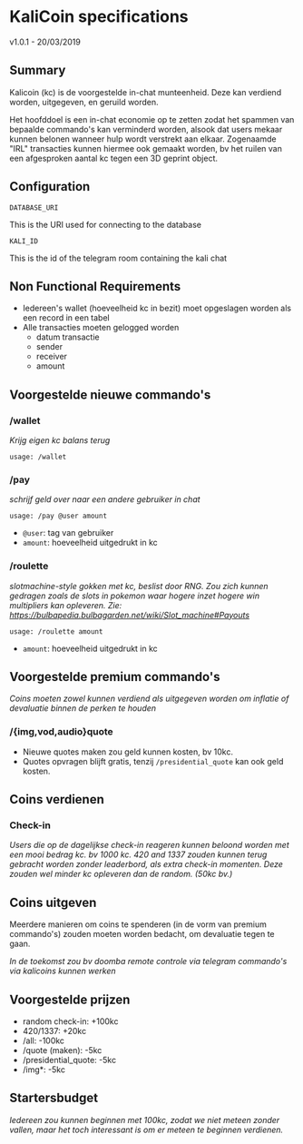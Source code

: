# KaliCoin specifications

v1.0.1 - 20/03/2019

## Summary

Kalicoin (kc) is de voorgestelde in-chat munteenheid. Deze kan verdiend worden, uitgegeven, en geruild worden.

Het hoofddoel is een in-chat economie op te zetten zodat het spammen van bepaalde commando's kan verminderd worden, alsook dat users mekaar kunnen belonen wanneer hulp wordt verstrekt aan elkaar.
Zogenaamde "IRL" transacties kunnen hiermee ook gemaakt worden, bv het ruilen van een afgesproken aantal kc tegen een 3D geprint object.

## Configuration

`DATABASE_URI`

This is the URI used for connecting to the database

`KALI_ID`

This is the id of the telegram room containing the kali chat

## Non Functional Requirements

- Iedereen's wallet (hoeveelheid kc in bezit) moet opgeslagen worden als een record in een tabel
- Alle transacties moeten gelogged worden
  - datum transactie
  - sender
  - receiver
  - amount

## Voorgestelde nieuwe commando's

### /wallet

_Krijg eigen kc balans terug_

`usage: /wallet`

### /pay

_schrijf geld over naar een andere gebruiker in chat_

`usage: /pay @user amount`

- `@user`: tag van gebruiker
- `amount`: hoeveelheid uitgedrukt in kc

### /roulette

_slotmachine-style gokken met kc, beslist door RNG.
Zou zich kunnen gedragen zoals de slots in pokemon waar hogere inzet hogere win multipliers kan opleveren.
Zie: https://bulbapedia.bulbagarden.net/wiki/Slot_machine#Payouts_

`usage: /roulette amount`

- `amount`: hoeveelheid uitgedrukt in kc

## Voorgestelde premium commando's

_Coins moeten zowel kunnen verdiend als uitgegeven worden om inflatie of devaluatie binnen de perken te houden_

### /{img,vod,audio}quote

- Nieuwe quotes maken zou geld kunnen kosten, bv 10kc.
- Quotes opvragen blijft gratis, tenzij `/presidential_quote` kan ook geld kosten.

## Coins verdienen

### Check-in

_Users die op de dagelijkse check-in reageren kunnen beloond worden met een mooi bedrag kc. bv 1000 kc.
420 and 1337 zouden kunnen terug gebracht worden zonder leaderbord, als extra check-in momenten. Deze zouden wel minder kc opleveren dan de random. (50kc bv.)_

## Coins uitgeven

Meerdere manieren om coins te spenderen (in de vorm van premium commando's) zouden moeten worden bedacht, om devaluatie tegen te gaan.

_In de toekomst zou bv doomba remote controle via telegram commando's via kalicoins kunnen werken_

## Voorgestelde prijzen

- random check-in: +100kc
- 420/1337: +20kc
- /all: -100kc
- /quote (maken): -5kc
- /presidential_quote: -5kc
- /img\*: -5kc

## Startersbudget

_Iedereen zou kunnen beginnen met 100kc, zodat we niet meteen zonder vallen, maar het toch interessant is om er meteen te beginnen verdienen._
